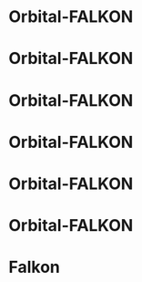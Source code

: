 # Orbital-FALKON
# Orbital-FALKON
# Orbital-FALKON
# Orbital-FALKON
# Orbital-FALKON
# Orbital-FALKON
# Falkon
